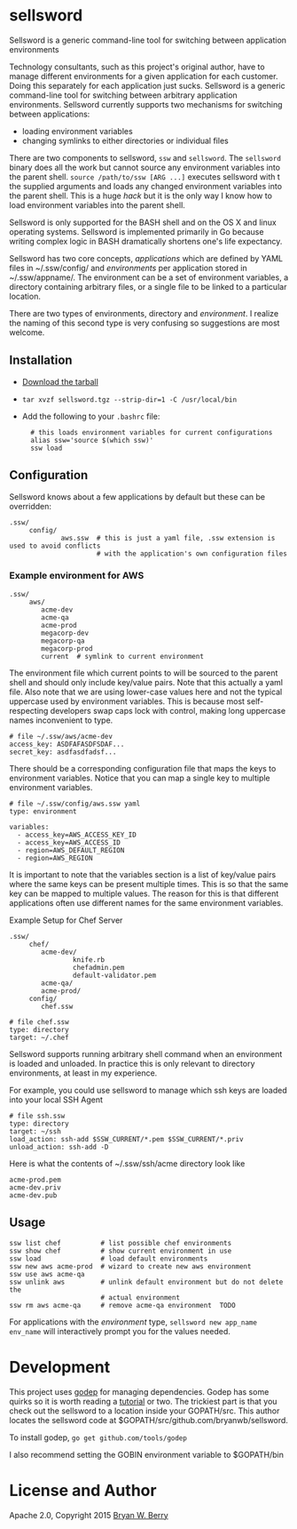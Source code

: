 # sellsword

Sellsword is a generic command-line tool for switching between application environments

Technology consultants, such as this project's original author, have to manage different environments
for a given application for each customer. Doing this separately for each application just sucks. Sellsword
is a generic command-line tool for switching between arbitrary application environments. Sellsword
currently supports two mechanisms for switching between applications:

* loading environment variables
* changing symlinks to either directories or individual files

There are two components to sellsword, `ssw` and `sellsword`. The `sellsword` binary does all the
work but cannot source any environment variables into the parent shell. `source /path/to/ssw [ARG ...]`
executes sellsword with t the supplied arguments and loads any changed environment variables into
the parent shell. This is a huge *hack* but it is the only way I know how to load environment variables into the parent shell.

Sellsword is only supported for the BASH shell and on the OS X and linux operating systems. Sellsword is implemented primarily in Go because writing complex logic in BASH dramatically shortens one's life expectancy.

Sellsword has two core concepts, *applications* which are defined by YAML files in ~/.ssw/config/ and
*environments* per application stored in ~/.ssw/appname/. The environment can be a set of environment
variables, a directory containing arbitrary files, or a single file to be linked to a particular
location.

There are two types of environments, directory and *environment*. I realize the naming of this second type is very confusing so suggestions are most welcome.

## Installation

* [Download the tarball](https://github.com/bryanwb/sellsword/releases)
* `tar xvzf sellsword.tgz --strip-dir=1 -C /usr/local/bin`
* Add the following to your `.bashrc` file:

        # this loads environment variables for current configurations
        alias ssw='source $(which ssw)'
        ssw load

## Configuration

Sellsword knows about a few applications by default but these can be overridden:

```
.ssw/
     config/
             aws.ssw  # this is just a yaml file, .ssw extension is used to avoid conflicts
                      # with the application's own configuration files
```


### Example environment for AWS

```
.ssw/
     aws/
        acme-dev
        acme-qa
        acme-prod
        megacorp-dev
        megacorp-qa
        megacorp-prod
        current  # symlink to current environment
```
        
The environment file which current points to will be sourced to the parent shell and should only include key/value pairs.
Note that this actually a yaml file. Also note that we are using lower-case values here and not the typical
uppercase used by environment variables. This is because most self-respecting developers swap caps lock
with control, making long uppercase names inconvenient to type.

```
# file ~/.ssw/aws/acme-dev
access_key: ASDFAFASDFSDAF...
secret_key: asdfasdfadsf...
```

There should be a corresponding configuration file that maps the keys to environment variables. Notice
that you can map a single key to multiple environment variables.

```
# file ~/.ssw/config/aws.ssw yaml
type: environment

variables:
  - access_key=AWS_ACCESS_KEY_ID
  - access_key=AWS_ACCESS_ID
  - region=AWS_DEFAULT_REGION
  - region=AWS_REGION
```

It is important to note that the variables section is a list of key/value pairs where the same keys
can be present multiple times. This is so that the same key can be mapped to multiple values. The
reason for this is that different applications often use different names for the same environment
variables.

Example Setup for Chef Server

```
.ssw/
     chef/
        acme-dev/
                knife.rb
                chefadmin.pem
                default-validator.pem
        acme-qa/
        acme-prod/
     config/
        chef.ssw
```

```
# file chef.ssw
type: directory
target: ~/.chef
```

Sellsword supports running arbitrary shell command when an environment is loaded and unloaded. In practice this
is only relevant to directory environments, at least in my experience.

For example, you could use sellsword to manage which ssh keys are loaded into your local SSH Agent

```
# file ssh.ssw
type: directory
target: ~/ssh
load_action: ssh-add $SSW_CURRENT/*.pem $SSW_CURRENT/*.priv
unload_action: ssh-add -D
```

Here is what the contents of ~/.ssw/ssh/acme directory look like

```
acme-prod.pem
acme-dev.priv
acme-dev.pub
```

## Usage

```
ssw list chef          # list possible chef environments
ssw show chef          # show current environment in use
ssw load               # load default environments
ssw new aws acme-prod  # wizard to create new aws environment
ssw use aws acme-qa
ssw unlink aws         # unlink default environment but do not delete the
                       # actual environment
ssw rm aws acme-qa     # remove acme-qa environment  TODO
```

For applications with the *environment* type, `sellsword new app_name env_name` will interactively prompt you
for the values needed.

# Development

This project uses [godep](https://github.com/tools/godep) for managing dependencies. Godep has some
quirks so it is worth reading a
[tutorial](https://blog.codeship.com/godep-dependency-management-in-golang/) or two. The trickiest
part is that you check out the sellsword to a location inside your GOPATH/src. This author locates
the sellsword code at $GOPATH/src/github.com/bryanwb/sellsword.

To install godep, `go get github.com/tools/godep`

I also recommend setting the GOBIN environment variable to $GOPATH/bin

# License and Author

Apache 2.0, Copyright 2015 [Bryan W. Berry](mailto:bryan.berry@gmail.com)  

